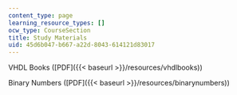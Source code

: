 ```yaml
---
content_type: page
learning_resource_types: []
ocw_type: CourseSection
title: Study Materials
uid: 45d6b047-b667-a22d-8043-614121d83017
---
```


VHDL Books ([PDF]({{< baseurl >}}/resources/vhdlbooks))

Binary Numbers ([PDF]({{< baseurl >}}/resources/binarynumbers))